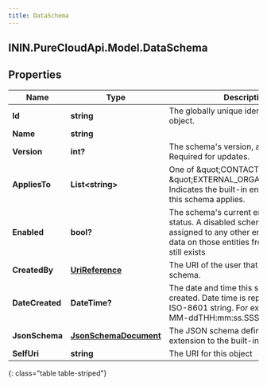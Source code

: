 ```yaml
---
title: DataSchema
---
```

## ININ.PureCloudApi.Model.DataSchema

## Properties

|Name | Type | Description | Notes|
|------------ | ------------- | ------------- | -------------|
| **Id** | **string** | The globally unique identifier for the object. | [optional] |
| **Name** | **string** |  | [optional] |
| **Version** | **int?** | The schema&#39;s version, a positive integer. Required for updates. | |
| **AppliesTo** | **List&lt;string&gt;** | One of \&quot;CONTACT\&quot; or \&quot;EXTERNAL_ORGANIZATION\&quot;.  Indicates the built-in entity type to which this schema applies. | [optional] |
| **Enabled** | **bool?** | The schema&#39;s current enabled/disabled status. A disabled schema cannot be assigned to any other entities, but the data on those entities from the schema still exists | [optional] |
| **CreatedBy** | [**UriReference**](UriReference.html) | The URI of the user that created this schema. | [optional] |
| **DateCreated** | **DateTime?** | The date and time this schema was created. Date time is represented as an ISO-8601 string. For example: yyyy-MM-ddTHH:mm:ss.SSSZ | [optional] |
| **JsonSchema** | [**JsonSchemaDocument**](JsonSchemaDocument.html) | The JSON schema defining the extension to the built-in entity type. | |
| **SelfUri** | **string** | The URI for this object | [optional] |
{: class="table table-striped"}



